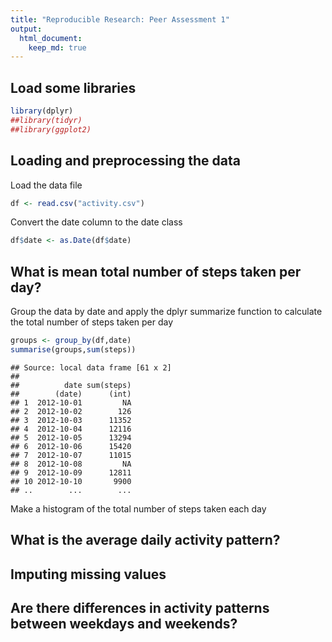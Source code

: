 ```yaml
---
title: "Reproducible Research: Peer Assessment 1"
output: 
  html_document:
    keep_md: true
---
```


## Load some libraries

```r
library(dplyr)
##library(tidyr)
##library(ggplot2)
```

## Loading and preprocessing the data
Load the data file

```r
df <- read.csv("activity.csv")
```

Convert the date column to the date class

```r
df$date <- as.Date(df$date)
```

## What is mean total number of steps taken per day?

Group the data by date and apply the dplyr summarize function to
calculate the total number of steps taken per day

```r
groups <- group_by(df,date)
summarise(groups,sum(steps))
```

```
## Source: local data frame [61 x 2]
## 
##          date sum(steps)
##        (date)      (int)
## 1  2012-10-01         NA
## 2  2012-10-02        126
## 3  2012-10-03      11352
## 4  2012-10-04      12116
## 5  2012-10-05      13294
## 6  2012-10-06      15420
## 7  2012-10-07      11015
## 8  2012-10-08         NA
## 9  2012-10-09      12811
## 10 2012-10-10       9900
## ..        ...        ...
```

Make a histogram of the total number of steps taken each day


## What is the average daily activity pattern?



## Imputing missing values



## Are there differences in activity patterns between weekdays and weekends?
